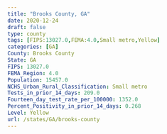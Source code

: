 ```yaml
---
title: "Brooks County, GA"
date: 2020-12-24
draft: false
type: county
tags: [FIPS:13027.0,FEMA:4.0,Small metro,Yellow]
categories: [GA]
County: Brooks County
State: GA
FIPS: 13027.0
FEMA_Region: 4.0
Population: 15457.0
NCHS_Urban_Rural_Classification: Small metro
Tests_in_prior_14_days: 209.0
Fourteen_day_test_rate_per_100000: 1352.0
Percent_Positivity_in_prior_14_days: 0.268
Level: Yellow
url: /states/GA/brooks-county
---
```



